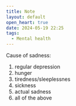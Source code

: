```yaml
---
title: Note
layout: default
open_heart: true
date: 2024-05-19 22:25
tags:
  - Mental health
---
```


Cause of sadness:
1. regular depression
2. hunger
3. tiredness/sleeplessnes
4. sickness
5. actual sadness
6. all of the above
